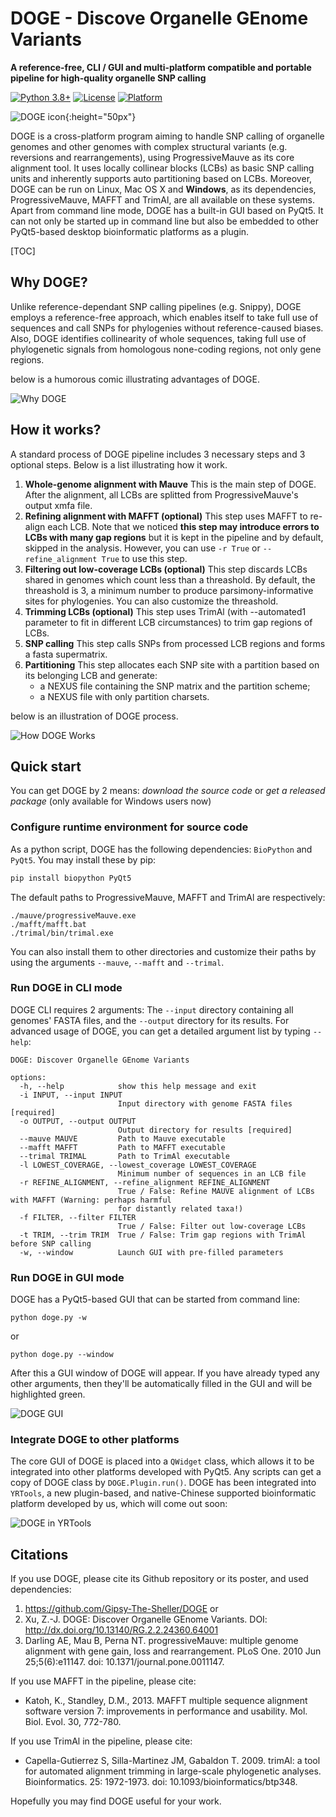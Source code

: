 # DOGE - Discove Organelle GEnome Variants

**A reference-free, CLI / GUI and multi-platform compatible and portable pipeline for high-quality organelle SNP calling**

[![Python 3.8+](https://img.shields.io/badge/python-3.8+-blue.svg)](https://www.python.org/downloads/)
[![License](https://img.shields.io/badge/license-GPL-green.svg)](LICENSE)
[![Platform](https://img.shields.io/badge/platform-Windows%20%7C%20Linux%20%7C%20macOS-lightgrey.svg)]()

![DOGE icon](https://github.com/Gipsy-The-Sheller/DOGE/blob/main/icon.svg){:height="50px"}

DOGE is a cross-platform program aiming to handle SNP calling of organelle genomes and other genomes with complex structural variants (e.g. reversions and rearrangements), using ProgressiveMauve as its core alignment tool. It uses locally collinear blocks (LCBs) as basic SNP calling units and inherently supports auto partitioning based on LCBs. Moreover, DOGE can be run on Linux, Mac OS X and **Windows**, as its dependencies, ProgressiveMauve, MAFFT and TrimAl, are all available on these systems. Apart from command line mode, DOGE has a built-in GUI based on PyQt5. It can not only be started up in command line but also be embedded to other PyQt5-based desktop bioinformatic platforms as a plugin.

[TOC]

## Why DOGE?

Unlike reference-dependant SNP calling pipelines (e.g. Snippy), DOGE employs a reference-free approach, which enables itself to take full use of sequences and call SNPs for phylogenies without reference-caused biases. Also, DOGE identifies collinearity of whole sequences, taking full use of phylogenetic signals from homologous none-coding regions, not only gene regions.

below is a humorous comic illustrating advantages of DOGE.

![Why DOGE](https://github.com/Gipsy-The-Sheller/DOGE/blob/main/artworks/WhyDOGE.png)

## How it works?

A standard process of DOGE pipeline includes 3 necessary steps and 3 optional steps. Below is a list illustrating how it work.

1. **Whole-genome alignment with Mauve** This is the main step of DOGE. After the alignment, all LCBs are splitted from ProgressiveMauve's output xmfa file.
2. **Refining alignment with MAFFT (optional)** This step uses MAFFT to re-align each LCB. Note that we noticed **this step may introduce errors to LCBs with many gap regions** but it is kept in the pipeline and by default, skipped in the analysis. However, you can use `-r True` or `--refine_alignment True` to  use this step.
3. **Filtering out low-coverage LCBs (optional)** This step discards LCBs shared in genomes which count less than a threashold. By default, the threashold is 3, a minimum number to produce parsimony-informative sites for phylogenies. You can also customize the threashold.
4. **Trimming LCBs (optional)** This step uses TrimAl (with --automated1 parameter to fit in different LCB circumstances) to trim gap regions of LCBs.
5. **SNP calling** This step calls SNPs from processed LCB regions and forms a fasta supermatrix.
6. **Partitioning** This step allocates each SNP site with a partition based on its belonging LCB and generate:
   - a NEXUS file containing the SNP matrix and the partition scheme;
   - a NEXUS file with only partition charsets.

below is an illustration of DOGE process.

![How DOGE Works](https://github.com/Gipsy-The-Sheller/DOGE/blob/main/artworks/HowDOGEworks.png)

## Quick start

You can get DOGE by 2 means: *download the source code* or *get a released package* (only available for Windows users now)

### Configure runtime environment for source code

As a python script, DOGE has the following dependencies: `BioPython` and `PyQt5`. You may install these by pip:

```bash
pip install biopython PyQt5
```

The default paths to ProgressiveMauve, MAFFT and TrimAl are respectively:

```
./mauve/progressiveMauve.exe
./mafft/mafft.bat
./trimal/bin/trimal.exe
```

You can also install them to other directories and customize their paths by using the arguments `--mauve`, `--mafft` and `--trimal`.

### Run DOGE in CLI mode

DOGE CLI requires 2 arguments: The `--input` directory containing all genomes' FASTA files, and the `--output` directory for its results. For advanced usage of DOGE, you can get a detailed argument list by typing `--help`:

```
DOGE: Discover Organelle GEnome Variants

options:
  -h, --help            show this help message and exit
  -i INPUT, --input INPUT
                        Input directory with genome FASTA files [required]
  -o OUTPUT, --output OUTPUT
                        Output directory for results [required]
  --mauve MAUVE         Path to Mauve executable
  --mafft MAFFT         Path to MAFFT executable
  --trimal TRIMAL       Path to TrimAl executable
  -l LOWEST_COVERAGE, --lowest_coverage LOWEST_COVERAGE
                        Minimum number of sequences in an LCB file
  -r REFINE_ALIGNMENT, --refine_alignment REFINE_ALIGNMENT
                        True / False: Refine MAUVE alignment of LCBs with MAFFT (Warning: perhaps harmful  
                        for distantly related taxa!)
  -f FILTER, --filter FILTER
                        True / False: Filter out low-coverage LCBs
  -t TRIM, --trim TRIM  True / False: Trim gap regions with TrimAl before SNP calling
  -w, --window          Launch GUI with pre-filled parameters
```

### Run DOGE in GUI mode

DOGE has a PyQt5-based GUI that can be started from command line:

```
python doge.py -w
```

or

```
python doge.py --window
```

After this a GUI window of DOGE will appear. If you have already typed any other arguments, then they'll be automatically filled in the GUI and will be highlighted green.

![DOGE GUI](https://github.com/Gipsy-The-Sheller/DOGE/blob/main/artworks/DOGE-GUI.png)

### Integrate DOGE to other platforms

The core GUI of DOGE is placed into a `QWidget` class, which allows it to be integrated into other platforms developed with PyQt5. Any scripts can get a copy of DOGE class by `DOGE.Plugin.run()`. DOGE has been integrated into `YRTools`, a new plugin-based, and native-Chinese supported bioinformatic platform developed by us, which will come out soon:

![DOGE in YRTools](https://github.com/Gipsy-The-Sheller/DOGE/blob/main/artworks/DOGE-YRTools.png)

## Citations

If you use DOGE, please cite its Github repository or its poster, and used dependencies:

1. https://github.com/Gipsy-The-Sheller/DOGE or
2. Xu, Z.-J. DOGE: Discover Organelle GEnome Variants. DOI: http://dx.doi.org/10.13140/RG.2.2.24360.64001
3. Darling AE, Mau B, Perna NT. progressiveMauve: multiple genome alignment with gene gain, loss and rearrangement. PLoS One. 2010 Jun 25;5(6):e11147. doi: 10.1371/journal.pone.0011147.

If you use MAFFT in the pipeline, please cite:
- Katoh, K., Standley, D.M., 2013. MAFFT multiple sequence alignment software version 7: improvements in performance and usability. Mol. Biol. Evol. 30, 772-780.

If you use TrimAl in the pipeline, please cite:
- Capella-Gutierrez S, Silla-Martinez JM, Gabaldon T. 2009. trimAl: a tool for automated alignment trimming in large-scale phylogenetic analyses. Bioinformatics. 25: 1972-1973. doi: 10.1093/bioinformatics/btp348.

Hopefully you may find DOGE useful for your work.